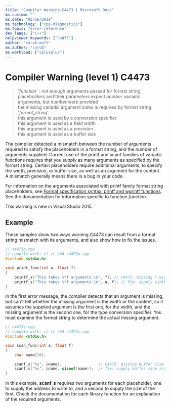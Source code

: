 ```yaml
---
title: "Compiler Warning C4473 | Microsoft Docs"
ms.custom: ""
ms.date: "02/16/2018"
ms.technology: ["cpp-diagnostics"]
ms.topic: "error-reference"
dev_langs: ["C++"]
helpviewer_keywords: ["C4473"]
author: "corob-msft"
ms.author: "corob"
ms.workload: ["cplusplus"]
---
```

# Compiler Warning (level 1) C4473

> '*function*' : not enough arguments passed for format string  
> placeholders and their parameters expect *number* variadic arguments, but *number* were provided  
> the missing variadic argument *index* is required by format string '*format_string*'  
> this argument is used by a conversion specifier  
> this argument is used as a field width  
> this argument is used as a precision  
> this argument is used as a buffer size  

The compiler detected a mismatch between the number of arguments required to satisfy the placeholders in a format string, and the number of arguments supplied. Correct use of the printf and scanf families of variadic functions requires that you supply as many arguments as specified by the format string. Certain placeholders require additional arguments, to specify the width, precision, or buffer size, as well as an argument for the content. A mismatch generally means there is a bug in your code.

For information on the arguments associated with printf family format string placeholders, see [Format specification syntax: printf and wprintf functions](../../c-runtime-library/format-specification-syntax-printf-and-wprintf-functions.md). See the documentation for information specific to function *function*.

This warning is new in Visual Studio 2015.

## Example

These samples show two ways warning C4473 can result from a format string mismatch with its arguments, and also show how to fix the issues.

```cpp
// c4473p.cpp
// compile with: cl /c /W4 c4473p.cpp
#include <stdio.h>

void print_func(int a, float f)
{
    printf_s("This takes %*f arguments.\n", f); // C4473, missing * width argument
    printf_s("This takes %*f arguments.\n", a, f); // fix: supply width argument
}
```

In the first error message, the compiler detects that an argument is missing, but can't tell whether the missing argument is the width or the content, so it assumes the supplied argument is the first one, for the width, and the missing argument is the second one, for the type conversion specifier. You must examine the format string to determine the actual missing argument.

```cpp
// c4473s.cpp
// compile with: cl /c /W4 c4473s.cpp
#include <stdio.h>

void scan_func(int a, float f)
{
    char name[20];

    scanf_s("%s", &name);                // C4473, missing buffer size argument
    scanf_s("%s", &name, sizeof(name));  // fix: supply buffer size argument
}
```

In this example, **scanf_s** requires two arguments for each placeholder, one to supply the address to write to, and a second to supply the size of the first. Check the documentation for each library function for an explanation of the required arguments.
